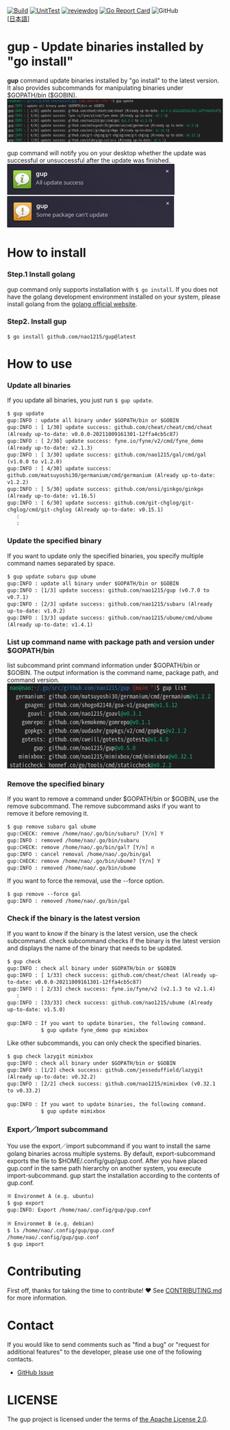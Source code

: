 [![Build](https://github.com/nao1215/gup/actions/workflows/build.yml/badge.svg)](https://github.com/nao1215/gup/actions/workflows/build.yml)
[![UnitTest](https://github.com/nao1215/gup/actions/workflows/unit_test.yml/badge.svg)](https://github.com/nao1215/gup/actions/workflows/unit_test.yml)
[![reviewdog](https://github.com/nao1215/gup/actions/workflows/reviewdog.yml/badge.svg)](https://github.com/nao1215/gup/actions/workflows/reviewdog.yml)
[![Go Report Card](https://goreportcard.com/badge/github.com/nao1215/gup)](https://goreportcard.com/report/github.com/nao1215/gup)
![GitHub](https://img.shields.io/github/license/nao1215/gup)  
[[日本語](./doc/ja/README.md)]  
# gup - Update binaries installed by "go install"
**gup** command update binaries installed by "go install" to the latest version. It also provides subcommands for manipulating binaries under \$GOPATH/bin (\$GOBIN).
![sample](./doc/img/sample.png)

gup command will notify you on your desktop whether the update was successful or unsuccessful after the update was finished.  
![success](./doc/img/notify_success.png)
![warning](./doc/img/notify_warning.png)

# How to install
### Step.1 Install golang
gup command only supports installation with `$ go install`. If you does not have the golang development environment installed on your system, please install golang from the [golang official website](https://go.dev/doc/install).

### Step2. Install gup
```
$ go install github.com/nao1215/gup@latest
```
# How to use
### Update all binaries
If you update all binaries, you just run `$ gup update`. 

```
$ gup update
gup:INFO : update all binary under $GOPATH/bin or $GOBIN
gup:INFO : [ 1/30] update success: github.com/cheat/cheat/cmd/cheat (Already up-to-date: v0.0.0-20211009161301-12ffa4cb5c87)
gup:INFO : [ 2/30] update success: fyne.io/fyne/v2/cmd/fyne_demo (Already up-to-date: v2.1.3)
gup:INFO : [ 3/30] update success: github.com/nao1215/gal/cmd/gal (v1.0.0 to v1.2.0)
gup:INFO : [ 4/30] update success: github.com/matsuyoshi30/germanium/cmd/germanium (Already up-to-date: v1.2.2)
gup:INFO : [ 5/30] update success: github.com/onsi/ginkgo/ginkgo (Already up-to-date: v1.16.5)
gup:INFO : [ 6/30] update success: github.com/git-chglog/git-chglog/cmd/git-chglog (Already up-to-date: v0.15.1)
   :
   :
```

### Update the specified binary
If you want to update only the specified binaries, you specify multiple command names separated by space.
```
$ gup update subaru gup ubume
gup:INFO : update all binary under $GOPATH/bin or $GOBIN
gup:INFO : [1/3] update success: github.com/nao1215/gup (v0.7.0 to v0.7.1)
gup:INFO : [2/3] update success: github.com/nao1215/subaru (Already up-to-date: v1.0.2)
gup:INFO : [3/3] update success: github.com/nao1215/ubume/cmd/ubume (Already up-to-date: v1.4.1)
```

### List up command name with package path and version under $GOPATH/bin
list subcommand print command information under $GOPATH/bin or $GOBIN. The output information is the command name, package path, and command version.
![sample](doc/img/list.png)

### Remove the specified binary
If you want to remove a command under $GOPATH/bin or $GOBIN, use the remove subcommand. The remove subcommand asks if you want to remove it before removing it.
```
$ gup remove subaru gal ubume
gup:CHECK: remove /home/nao/.go/bin/subaru? [Y/n] Y
gup:INFO : removed /home/nao/.go/bin/subaru
gup:CHECK: remove /home/nao/.go/bin/gal? [Y/n] n
gup:INFO : cancel removal /home/nao/.go/bin/gal
gup:CHECK: remove /home/nao/.go/bin/ubume? [Y/n] Y
gup:INFO : removed /home/nao/.go/bin/ubume
```

If you want to force the removal, use the --force option.
```
$ gup remove --force gal
gup:INFO : removed /home/nao/.go/bin/gal
```

### Check if the binary is the latest version
If you want to know if the binary is the latest version, use the check subcommand. check subcommand checks if the binary is the latest version and displays the name of the binary that needs to be updated.
```
$ gup check
gup:INFO : check all binary under $GOPATH/bin or $GOBIN
gup:INFO : [ 1/33] check success: github.com/cheat/cheat (Already up-to-date: v0.0.0-20211009161301-12ffa4cb5c87)
gup:INFO : [ 2/33] check success: fyne.io/fyne/v2 (v2.1.3 to v2.1.4)
   :
gup:INFO : [33/33] check success: github.com/nao1215/ubume (Already up-to-date: v1.5.0)

gup:INFO : If you want to update binaries, the following command.
           $ gup update fyne_demo gup mimixbox 
```
  
Like other subcommands, you can only check the specified binaries.
```
$ gup check lazygit mimixbox
gup:INFO : check all binary under $GOPATH/bin or $GOBIN
gup:INFO : [1/2] check success: github.com/jesseduffield/lazygit (Already up-to-date: v0.32.2)
gup:INFO : [2/2] check success: github.com/nao1215/mimixbox (v0.32.1 to v0.33.2)

gup:INFO : If you want to update binaries, the following command.
           $ gup update mimixbox 
```
### Export／Import subcommand
You use the export／import subcommand if you want to install the same golang binaries across multiple systems. By default, export-subcommand exports the file to $HOME/.config/gup/gup.conf. After you have placed gup.conf in the same path hierarchy on another system, you execute import-subcommand. gup start the installation 
according to the contents of gup.conf.

```
※ Environmet A (e.g. ubuntu)
$ gup export
gup:INFO: Export /home/nao/.config/gup/gup.conf

※ Environmet B (e.g. debian)
$ ls /home/nao/.config/gup/gup.conf
/home/nao/.config/gup/gup.conf
$ gup import
```

# Contributing
First off, thanks for taking the time to contribute! ❤️
See [CONTRIBUTING.md](./CONTRIBUTING.md) for more information.  

# Contact
If you would like to send comments such as "find a bug" or "request for additional features" to the developer, please use one of the following contacts.

- [GitHub Issue](https://github.com/nao1215/gup/issues)

# LICENSE
The gup project is licensed under the terms of [the Apache License 2.0](./LICENSE).
